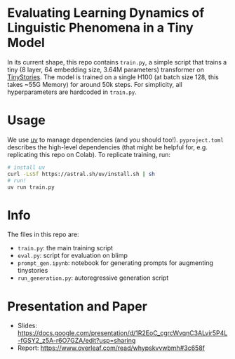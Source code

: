 # Evaluating Learning Dynamics of Linguistic Phenomena in a Tiny Model

In its current shape, this repo contains `train.py`, a simple script that trains a tiny (8 layer, 64 embedding size, 3.64M parameters) transformer on [TinyStories](https://arxiv.org/abs/2305.07759). The model is trained on a single H100 (at batch size 128, this takes ~55G Memory) for around 50k steps. For simplicity, all hyperparameters are hardcoded in `train.py`.

# Usage

We use [uv](https://docs.astral.sh/uv/) to manage dependencies (and you should too!). `pyproject.toml` describes the high-level dependencies (that might be helpful for, e.g. replicating this repo on Colab). To replicate training, run:

```bash
# install uv
curl -LsSf https://astral.sh/uv/install.sh | sh
# run!
uv run train.py
```

# Info

The files in this repo are:
- `train.py`: the main training script
- `eval.py`: script for evaluation on blimp
- `prompt_gen.ipynb`: notebook for generating prompts for augmenting tinystories
- `run_generation.py`: autoregressive generation script

# Presentation and Paper
- Slides: https://docs.google.com/presentation/d/1R2EoC_cgrcWvqnC3ALvir5P4L-fGSY2_z5A-r6O7GZA/edit?usp=sharing
- Report: https://www.overleaf.com/read/whypskvvwbmh#3c658f
